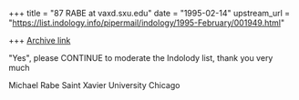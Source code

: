 +++
title = "87 RABE at vaxd.sxu.edu"
date = "1995-02-14"
upstream_url = "https://list.indology.info/pipermail/indology/1995-February/001949.html"

+++
[Archive link](https://list.indology.info/pipermail/indology/1995-February/001949.html)

"Yes", please CONTINUE to moderate the Indolody list, thank you very much

Michael Rabe
Saint Xavier University
Chicago





